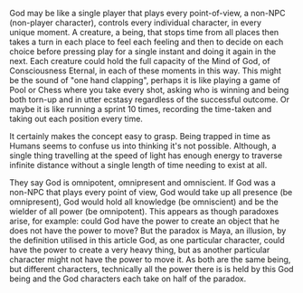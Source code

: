 God may be like a single player that plays every point-of-view, a non-NPC (non-player character), controls every individual character, in every unique moment. A creature, a being, that stops time from all places then takes a turn in each place to feel each feeling and then to decide on each choice before pressing play for a single instant and doing it again in the next. Each creature could hold the full capacity of the Mind of God, of Consciousness Eternal, in each of these moments in this way. This might be the sound of "one hand clapping", perhaps it is like playing a game of Pool or Chess where you take every shot, asking who is winning and being both torn-up and in utter ecstasy regardless of the successful outcome. Or maybe it is like running a sprint 10 times, recording the time-taken and taking out each position every time.

It certainly makes the concept easy to grasp. Being trapped in time as Humans seems to confuse us into thinking it's not possible. Although, a single thing travelling at the speed of light has enough energy to traverse infinite distance without a single length of time needing to exist at all.

They say God is omnipotent, omnipresent and omniscient. If God was a non-NPC that plays every point of view, God would take up all presence (be omnipresent), God would hold all knowledge (be omniscient) and be the wielder of all power (be omnipotent). This appears as though paradoxes arise, for example: could God have the power to create an object that he does not have the power to move? But the paradox is Maya, an illusion, by the definition utilised in this article God, as one particular character, could have the power to create a very heavy thing, but as another particular character might not have the power to move it. As both are the same being, but different characters, technically all the power there is is held by this God being and the God characters each take on half of the paradox.